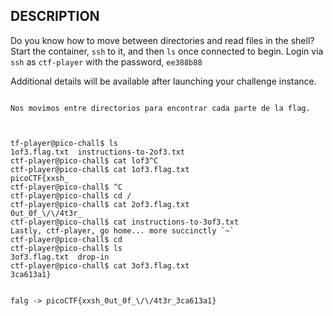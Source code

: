 
## DESCRIPTION

Do you know how to move between directories and read files in the shell? Start the container, `ssh` to it, and then `ls` once connected to begin. Login via `ssh` as `ctf-player` with the password, `ee388b88`

Additional details will be available after launching your challenge instance.


```

Nos movimos entre directorios para encontrar cada parte de la flag. 



tf-player@pico-chall$ ls
1of3.flag.txt  instructions-to-2of3.txt
ctf-player@pico-chall$ cat lof3^C
ctf-player@pico-chall$ cat 1of3.flag.txt
picoCTF{xxsh_
ctf-player@pico-chall$ ^C
ctf-player@pico-chall$ cd /             
ctf-player@pico-chall$ cat 2of3.flag.txt 
0ut_0f_\/\/4t3r_
ctf-player@pico-chall$ cat instructions-to-3of3.txt 
Lastly, ctf-player, go home... more succinctly `~`
ctf-player@pico-chall$ cd 
ctf-player@pico-chall$ ls
3of3.flag.txt  drop-in
ctf-player@pico-chall$ cat 3of3.flag.txt 
3ca613a1}


falg -> picoCTF{xxsh_0ut_0f_\/\/4t3r_3ca613a1}
```
